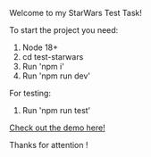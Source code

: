 Welcome to my StarWars Test Task!

To start the project you need:

1. Node 18+
2. cd test-starwars
3. Run 'npm i'
4. Run 'npm run dev'

For testing:
1. Run 'npm run test'

[Check out the demo here!](https://starwars-heroes-kohl.vercel.app/)

Thanks for attention !

